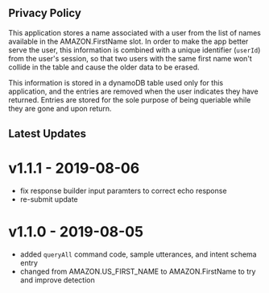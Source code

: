 ## Privacy Policy

This application stores a name associated with a user from the list of names available in the AMAZON.FirstName slot. In order to make the app better serve the user, this information is combined with a unique identifier (`userId`) from the user's session, so that two users with the same first name won't collide in the table and cause the older data to be erased.

This information is stored in a dynamoDB table used only for this application, and the entries are removed when the user indicates they have returned. Entries are stored for the sole purpose of being queriable  while they are gone and upon return.


## Latest Updates

# v1.1.1 - 2019-08-06

* fix response builder input paramters to correct echo response
* re-submit update

# v1.1.0 - 2019-08-05

* added `queryAll` command code, sample utterances, and intent schema entry
* changed from AMAZON.US_FIRST_NAME to AMAZON.FirstName to try and improve detection
